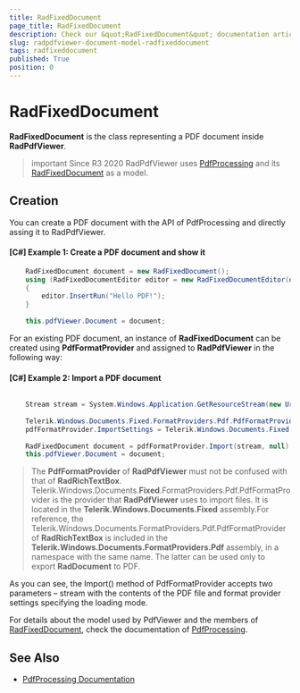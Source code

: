 ```yaml
---
title: RadFixedDocument
page_title: RadFixedDocument
description: Check our &quot;RadFixedDocument&quot; documentation article for the RadPdfViewer {{ site.framework_name }} control.
slug: radpdfviewer-document-model-radfixeddocument
tags: radfixeddocument
published: True
position: 0
---
```


# RadFixedDocument

__RadFixedDocument__ is the class representing a PDF document inside __RadPdfViewer__. 

>important Since R3 2020 RadPdfViewer uses [PdfProcessing](https://docs.telerik.com/devtools/document-processing/libraries/radpdfprocessing/overview) and its [RadFixedDocument](https://docs.telerik.com/devtools/document-processing/libraries/radpdfprocessing/model/radfixeddocument) as a model.

## Creation

You can create a PDF document with the API of PdfProcessing and directly assing it to RadPdfViewer.

#### [C#] Example 1: Create a PDF document and show it  
```C#
    RadFixedDocument document = new RadFixedDocument();
    using (RadFixedDocumentEditor editor = new RadFixedDocumentEditor(document))
    {
        editor.InsertRun("Hello PDF!");
    }
    
    this.pdfViewer.Document = document;
```

For an existing PDF document, an instance of __RadFixedDocument__ can be created using __PdfFormatProvider__  and assigned to __RadPdfViewer__ in the following way:

#### [C#] Example 2: Import a PDF document

```C#

    Stream stream = System.Windows.Application.GetResourceStream(new Uri("PdfViewerDemo;component/SampleData/test.pdf", UriKind.Relative)).Stream;
    
    Telerik.Windows.Documents.Fixed.FormatProviders.Pdf.PdfFormatProvider pdfFormatProvider = new Telerik.Windows.Documents.Fixed.FormatProviders.Pdf.PdfFormatProvider();
    pdfFormatProvider.ImportSettings = Telerik.Windows.Documents.Fixed.FormatProviders.Pdf.Import.PdfImportSettings.ReadOnDemand;
    
    RadFixedDocument document = pdfFormatProvider.Import(stream, null);
    this.pdfViewer.Document = document;
```

>The __PdfFormatProvider__ of __RadPdfViewer__ must not be confused with that of __RadRichTextBox__. Telerik.Windows.Documents.__Fixed__.FormatProviders.Pdf.PdfFormatProvider is the provider that __RadPdfViewer__ uses to import files. It is located in the __Telerik.Windows.Documents.Fixed__ assembly.For reference, the Telerik.Windows.Documents.FormatProviders.Pdf.PdfFormatProvider of __RadRichTextBox__ is included in the __Telerik.Windows.Documents.FormatProviders.Pdf__ assembly, in a namespace with the same name. The latter can be used only to export __RadDocument__ to PDF.

As you can see, the Import() method of PdfFormatProvider accepts two parameters  – stream with the contents of the PDF file and format provider settings specifying the loading mode. 

For details about the model used by PdfViewer and the members of [RadFixedDocument](https://docs.telerik.com/devtools/document-processing/libraries/radpdfprocessing/model/radfixeddocument), check the documentation of [PdfProcessing](https://docs.telerik.com/devtools/document-processing/libraries/radpdfprocessing/overview).

## See Also 

* [PdfProcessing Documentation](https://docs.telerik.com/devtools/document-processing/libraries/radpdfprocessing/overview) 

